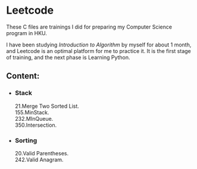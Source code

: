 # Leetcode

These C files are trainings I did for preparing my Computer Science program in HKU.

I have been studying *Introduction to Algorithm* by myself for about 1 month, and Leetcode is an optimal platform for me to practice it. It is the first stage of training, and the next phase is Learning Python.

## Content:

* ### **Stack**
    21.Merge Two Sorted List.  
    155.MinStack.  
    232.MInQueue.  
    350.Intersection.

* ### **Sorting**
    20.Valid Parentheses.  
    242.Valid Anagram.
